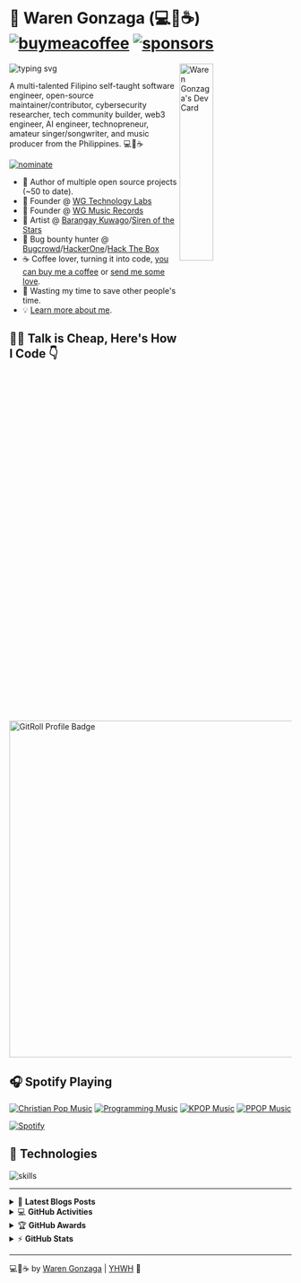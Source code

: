 # 👋 Waren Gonzaga (💻💖☕) [![buymeacoffee](https://img.shields.io/badge/Buy%20Me%20a%20Coffee-%E2%9D%A4-%237b3fe4.svg?&logo=buymeacoffee&logoColor=white&labelColor=181717&style=flat-square)](https://github.com/sponsors/warengonzaga) [![sponsors](https://img.shields.io/badge/Sponsor-%E2%9D%A4-%23db61a2.svg?&logo=github&logoColor=white&labelColor=181717&style=flat-square)](https://github.com/sponsors/warengonzaga)

<!-- markdownlint-disable MD033 -->
<a href="https://app.daily.dev/warengonzaga">
    <img src="https://api.daily.dev/devcards/v2/5dwfVl5B1.png?type=default&r=c16" style="min-width: 200px; max-width: 250px; width: 30%" alt="Waren Gonzaga's Dev Card" align="right"/>
</a>
<!-- markdownlint-enable MD033 -->

![typing svg](https://readme-typing-svg.demolab.com?font=Roboto&size=30&pause=1000&color=7B3FE4&width=435&lines=Self-taught+Software+Engineer;Open-Source+Maintainer;Open-Source+Contributor;Open-Source+Advocate;Cybersecurity+Researcher;Web3+Engineer;AI+Engineer;Technopreneur)

A multi-talented Filipino self-taught software engineer, open-source maintainer/contributor, cybersecurity researcher, tech community builder, web3 engineer, AI engineer, technopreneur, amateur singer/songwriter, and music producer from the Philippines. 💻💖☕

[![nominate](https://img.shields.io/badge/Star-Nominate%20@warengonzaga-ffdd00.svg?logo=github&labelColor=181717&longCache=true&style=for-the-badge)](https://stars.github.com/nominate)

- 💝 Author of multiple open source projects (~50 to date).
- 🌱 Founder @ [WG Technology Labs](https://wgtechlabs.com)
- 🌱 Founder @ [WG Music Records](https://wgmusicrecords.com)
- 🎵 Artist @ [Barangay Kuwago](https://brgykuwagomusic.com/)/[Siren of the Stars](https://sirenofthestarsmusic.com)
- 🔏 Bug bounty hunter @ [Bugcrowd](https://bugcrowd.com/warengonzaga)/[HackerOne](https://hackerone.com/warengonzaga)/[Hack The Box](https://app.hackthebox.com/profile/72159)
- ☕ Coffee lover, turning it into code, [you can buy me a coffee](https://buymeacoff.ee/warengonzaga) or [send me some love](https://github.com/sponsors/warengonzaga).
- 🎯 Wasting my time to save other people's time.
- 💡 [Learn more about me](https://bio.link/warengonzaga).

<!--
- 🤝 Co-Founder @ [OSS Philippines](https://ossph.org)
- 😎 Co-Founder @ [Web3 Philippines](https://web3philippines.org)
-->

## 🧑‍💻 Talk is Cheap, Here's How I Code 👇

<!-- markdownlint-disable MD033 -->
<a href="https://gitroll.io/profile/utE73x4NTn3S4a883PO02c93s5Db2" target="_blank">
    <img src="https://gitroll.io/api/badges/profiles/v1/utE73x4NTn3S4a883PO02c93s5Db2?theme=dark" 
             width="600px"
             alt="GitRoll Profile Badge"/>
</a>
<!-- markdownlint-enable MD033 -->

## 🎧 Spotify Playing

[![Christian Pop Music](https://img.shields.io/badge/Christian%20Pop%20Music-%231DB954.svg?&style=flat-square&logo=spotify&logoColor=white)](https://open.spotify.com/playlist/0eufhXK7WPSiiwPcaz3Jq7?si=839465c918394657) [![Programming Music](https://img.shields.io/badge/Programming%20Music-%231DB954.svg?&style=flat-square&logo=spotify&logoColor=white)](https://open.spotify.com/playlist/1FWq5Cu05LmtSHgFEXRnZO?si=FozGJF9nRXq2wTv_JpN2wQ) [![KPOP Music](https://img.shields.io/badge/KPOP%20Music-%231DB954.svg?&style=flat-square&logo=spotify&logoColor=white)](https://open.spotify.com/playlist/2DFExFNWYOwQMZy6wUeCxX?si=s1Ndgj8hTg-r8zLlvRgv1Q) [![PPOP Music](https://img.shields.io/badge/PPOP%20Music-%231DB954.svg?&style=flat-square&logo=spotify&logoColor=white)](https://open.spotify.com/playlist/58bZKfJFpUl2CwWET1QJ3X?si=259YV8_VRS-IKHsFZMmPTQ)

[![Spotify](https://readme-spotify.warengonzaga.com/api/spotify)](https://open.spotify.com/user/vmt7lpqdatuelp2chw7ur2p2l)

## 🔧 Technologies

![skills](https://skillicons.dev/icons?i=html,css,sass,js,ts,php,wordpress,nodejs,vue,react,mongodb,mysql,py,vim,docker,kubernetes,md,git,figma,bash,cloudflare,jquery,nginx,vscode&theme=light)

<!--
## 🌏 Co-Founded Tech Communities

Wanna have chat with me? Join my tech communities!

[![Community](https://discordapp.com/api/guilds/970915199617990707/widget.png?style=banner2)](https://web3philippines.org) [![Community](https://discordapp.com/api/guilds/905496362982981723/widget.png?style=banner2)](https://ossph.org)
-->
---

<!-- markdownlint-disable MD033 -->

<details>
    <summary>&#128240 <b>Latest Blogs Posts</b></summary><br/>

<!-- BLOG-POST-LIST:START -->
- [My Experience as Maintainer for Hacktoberfest 2021](https://dev.to/warengonzaga/my-experience-as-maintainer-for-hacktoberfest-2021-4opm)
- [7 Helpful GitHub Repositories for Developers](https://dev.to/warengonzaga/7-helpful-github-repositories-for-developers-2kkm)
- [GitHub Codespaces](https://dev.to/warengonzaga/github-codespaces-1i8k)
- [Animate.css v4 Update!](https://dev.to/warengonzaga/animate-css-v4-update-18m8)
- [An open-source curl-based command line tracker for coronavirus or covid-19 with historical chart.](https://dev.to/warengonzaga/an-open-source-curl-based-command-line-tracker-for-coronavirus-or-covid-19-with-historical-chart-3op9)
<!-- BLOG-POST-LIST:END -->

</details>

<details>
    <summary>&#128187 <b>GitHub Activities</b></summary><br/>

<!--START_SECTION:activity-->
1. 🗣 Commented on [#31](https://github.com/wgtechlabs/unthread-telegram-bot/pull/31#issuecomment-3031855796) in [wgtechlabs/unthread-telegram-bot](https://github.com/wgtechlabs/unthread-telegram-bot)
2. 💪 Opened PR [#1](https://github.com/warengonzaga/magic-release/pull/1) in [warengonzaga/magic-release](https://github.com/warengonzaga/magic-release)
3. 🗣 Commented on [#30](https://github.com/wgtechlabs/unthread-telegram-bot/issues/30#issuecomment-3028416797) in [wgtechlabs/unthread-telegram-bot](https://github.com/wgtechlabs/unthread-telegram-bot)
4. ❗ Opened issue [#30](https://github.com/wgtechlabs/unthread-telegram-bot/issues/30) in [wgtechlabs/unthread-telegram-bot](https://github.com/wgtechlabs/unthread-telegram-bot)
5. 🚀 Published release [v1.0.0-beta.5.1](https://github.com/wgtechlabs/unthread-telegram-bot/releases/tag/v1.0.0-beta.5.1) in [wgtechlabs/unthread-telegram-bot](https://github.com/wgtechlabs/unthread-telegram-bot)
<!--END_SECTION:activity-->

</details>

<details>
    <summary>&#127942 <b>GitHub Awards</b></summary><br/>

![Github Trophy](https://github-profile-trophy.vercel.app/?username=warengonzaga)

</details>

<details>
    <summary>&#9889 <b>GitHub Stats</b></summary><br/>

[![Waren Gonzaga Github Stats](https://readme-stats.warengonzaga.com/api?username=warengonzaga&show_icons=true&count_private=true)](https://github.com/warengonzaga/github-readme-stats) [![Top Language](https://readme-stats.warengonzaga.com/api/top-langs?username=warengonzaga&layout=compact)](https://github.com/warengonzaga/github-readme-stats)

</details>

<!-- markdownlint-enable MD033 -->

---

💻💖☕ by [Waren Gonzaga](https://warengonzaga.com) | [YHWH](https://youtu.be/HHrxS4diLew?t=44) 🙏

<!-- 
[personal website]: https://warengonzaga.com
[business website]: https://wgtechlabs.com
[biolink]: https://bio.link/warengonzaga
[facebook]: https://facebook.com/warengonzagaofficial
[instagram]: https://instagram.com/warengonzagaofficial
[twitter]: https://twitter.com/warengonzaga
[youtube]: https://youtube.com/warengonzaga
[github]: https://github.com/warengonzaga
-->

